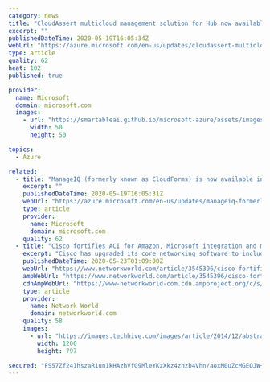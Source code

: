 ```yaml
---
category: news
title: "CloudAssert multicloud management solution for Hub now available"
excerpt: ""
publishedDateTime: 2020-05-19T16:05:34Z
webUrl: "https://azure.microsoft.com/en-us/updates/cloudassert-multicloud-management-solution-for-hub-now-available/"
type: article
quality: 62
heat: 102
published: true

provider:
  name: Microsoft
  domain: microsoft.com
  images:
    - url: "https://smartableai.github.io/microsoft-azure/assets/images/organizations/microsoft.com-50x50.jpg"
      width: 50
      height: 50

topics:
  - Azure

related:
  - title: "ManageIQ (formerly known as CloudForms) is now available in preview"
    excerpt: ""
    publishedDateTime: 2020-05-19T16:05:31Z
    webUrl: "https://azure.microsoft.com/en-us/updates/manageiq-formerly-known-as-cloudforms-is-now-available-in-preview/"
    type: article
    provider:
      name: Microsoft
      domain: microsoft.com
    quality: 62
  - title: "Cisco fortifies ACI for Amazon, Microsoft integration and multicloud management"
    excerpt: "Cisco has upgraded its core networking software to include better support for multicloud integration and management as well as tools to help telcos or hyperscalers tie together large scale data center networks."
    publishedDateTime: 2020-05-23T01:09:00Z
    webUrl: "https://www.networkworld.com/article/3545396/cisco-fortifies-aci-for-amazon-microsoft-integration-and-multicloud-management.html"
    ampWebUrl: "https://www.networkworld.com/article/3545396/cisco-fortifies-aci-for-amazon-microsoft-integration-and-multicloud-management.amp.html"
    cdnAmpWebUrl: "https://www-networkworld-com.cdn.ampproject.org/c/s/www.networkworld.com/article/3545396/cisco-fortifies-aci-for-amazon-microsoft-integration-and-multicloud-management.amp.html"
    type: article
    provider:
      name: Network World
      domain: networkworld.com
    quality: 58
    images:
      - url: "https://images.techhive.com/images/article/2014/12/abstract_rack_of_servers-100538194-large.jpg"
        width: 1200
        height: 797

secured: "FS57Zf241hszaR1un1kHAzhVfG9MleYKzXkz4zhzb4Vhn/aoxM0uZcMGEOJW+CN4SoTAK74iBSUWFiH3kS8kdxlIpZxfg6YQ5oEZnwuo0BEG45lfN+2KTGHaFgMxWCyeazomw1M4P5G8jsLnwBDQeAbQrBmX3joBoRPBzxzxApH1kDLCTIjfI+dfRW0pp5MXH38v5rJwahTNURi3hlMmJiqqkdxcUdWnr2vjKhdpJ7z1BZYwvCp1GbS7siA0p0Eb5S9CEC+54/S1hF5+qSrdnLFIiOxeVhvWUqUNARrLIEVuEl54dwwn4thpHNiFsLJv9wVJJkCdUo8ugtPnfIC2PA==;XVKrp9EdQbYp4Tq6625JUg=="
---
```


